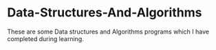 # Data-Structures-And-Algorithms

These are some Data structures and Algorithms programs which I have completed during learning.
